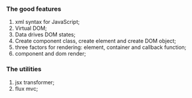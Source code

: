 ### The good features

1. xml syntax for JavaScript;
2. Virtual DOM;
3. Data drives DOM states;
4. Create component class, create element and create DOM object;
5. three factors for rendering: element, container and callback function;
6. component and dom render;

### The utilities

1. jsx transformer;
2. flux mvc;
